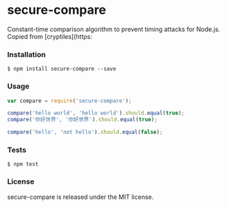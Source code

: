 # secure-compare

Constant-time comparison algorithm to prevent timing attacks for Node.js.
Copied from [cryptiles](https:


### Installation

```
$ npm install secure-compare --save
```


### Usage

```javascript
var compare = require('secure-compare');

compare('hello world', 'hello world').should.equal(true);
compare('你好世界', '你好世界').should.equal(true);

compare('hello', 'not hello').should.equal(false);
```


### Tests

```
$ npm test
```


### License

secure-compare is released under the MIT license.
